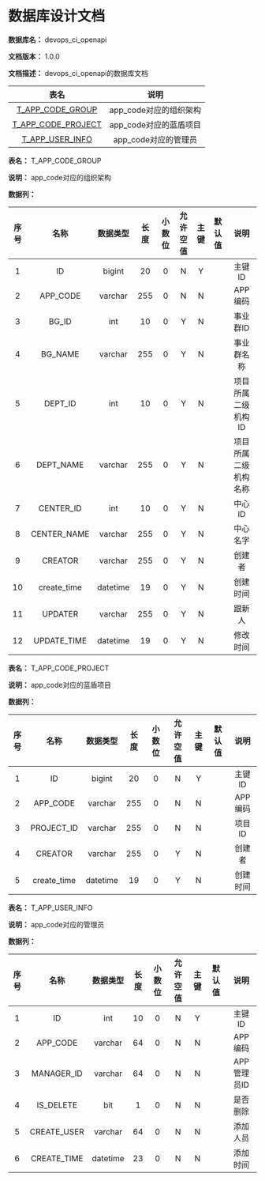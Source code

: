 # 数据库设计文档

**数据库名：** devops_ci_openapi

**文档版本：** 1.0.0

**文档描述：** devops_ci_openapi的数据库文档

| 表名                  | 说明       |
| :---: | :---: |
| [T_APP_CODE_GROUP](#T_APP_CODE_GROUP) | app_code对应的组织架构 |
| [T_APP_CODE_PROJECT](#T_APP_CODE_PROJECT) | app_code对应的蓝盾项目 |
| [T_APP_USER_INFO](#T_APP_USER_INFO) | app_code对应的管理员 |

**表名：** <a id="T_APP_CODE_GROUP">T_APP_CODE_GROUP</a>

**说明：** app_code对应的组织架构

**数据列：**

| 序号 | 名称 | 数据类型 |  长度  | 小数位 | 允许空值 | 主键 | 默认值 | 说明 |
| :---: | :---: | :---: | :---: | :---: | :---: | :---: | :---: | :---: |
|  1   | ID |   bigint   | 20 |   0    |    N     |  Y   |       | 主键ID  |
|  2   | APP_CODE |   varchar   | 255 |   0    |    N     |  N   |       | APP编码  |
|  3   | BG_ID |   int   | 10 |   0    |    Y     |  N   |       | 事业群ID  |
|  4   | BG_NAME |   varchar   | 255 |   0    |    Y     |  N   |       | 事业群名称  |
|  5   | DEPT_ID |   int   | 10 |   0    |    Y     |  N   |       | 项目所属二级机构ID  |
|  6   | DEPT_NAME |   varchar   | 255 |   0    |    Y     |  N   |       | 项目所属二级机构名称  |
|  7   | CENTER_ID |   int   | 10 |   0    |    Y     |  N   |       | 中心ID  |
|  8   | CENTER_NAME |   varchar   | 255 |   0    |    Y     |  N   |       | 中心名字  |
|  9   | CREATOR |   varchar   | 255 |   0    |    Y     |  N   |       | 创建者  |
|  10   | create_time |   datetime   | 19 |   0    |    Y     |  N   |       | 创建时间  |
|  11   | UPDATER |   varchar   | 255 |   0    |    Y     |  N   |       | 跟新人  |
|  12   | UPDATE_TIME |   datetime   | 19 |   0    |    Y     |  N   |       | 修改时间  |

**表名：** <a id="T_APP_CODE_PROJECT">T_APP_CODE_PROJECT</a>

**说明：** app_code对应的蓝盾项目

**数据列：**

| 序号 | 名称 | 数据类型 |  长度  | 小数位 | 允许空值 | 主键 | 默认值 | 说明 |
| :---: | :---: | :---: | :---: | :---: | :---: | :---: | :---: | :---: |
|  1   | ID |   bigint   | 20 |   0    |    N     |  Y   |       | 主键ID  |
|  2   | APP_CODE |   varchar   | 255 |   0    |    N     |  N   |       | APP编码  |
|  3   | PROJECT_ID |   varchar   | 255 |   0    |    N     |  N   |       | 项目ID  |
|  4   | CREATOR |   varchar   | 255 |   0    |    Y     |  N   |       | 创建者  |
|  5   | create_time |   datetime   | 19 |   0    |    Y     |  N   |       | 创建时间  |

**表名：** <a id="T_APP_USER_INFO">T_APP_USER_INFO</a>

**说明：** app_code对应的管理员

**数据列：**

| 序号 | 名称 | 数据类型 |  长度  | 小数位 | 允许空值 | 主键 | 默认值 | 说明 |
| :---: | :---: | :---: | :---: | :---: | :---: | :---: | :---: | :---: |
|  1   | ID |   int   | 10 |   0    |    N     |  Y   |       | 主键ID  |
|  2   | APP_CODE |   varchar   | 64 |   0    |    N     |  N   |       | APP编码  |
|  3   | MANAGER_ID |   varchar   | 64 |   0    |    N     |  N   |       | APP管理员ID  |
|  4   | IS_DELETE |   bit   | 1 |   0    |    N     |  N   |       | 是否删除  |
|  5   | CREATE_USER |   varchar   | 64 |   0    |    N     |  N   |       | 添加人员  |
|  6   | CREATE_TIME |   datetime   | 23 |   0    |    N     |  N   |       | 添加时间  |
